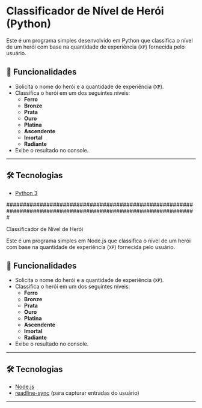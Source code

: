 # Classificador de Nível de Herói (Python)

Este é um programa simples desenvolvido em Python que classifica o nível de um herói com base na quantidade de experiência (`XP`) fornecida pelo usuário.

## 🚀 Funcionalidades

- Solicita o nome do herói e a quantidade de experiência (`XP`).
- Classifica o herói em um dos seguintes níveis:
  - **Ferro**
  - **Bronze**
  - **Prata**
  - **Ouro**
  - **Platina**
  - **Ascendente**
  - **Imortal**
  - **Radiante**
- Exibe o resultado no console.

---

## 🛠️ Tecnologias

- [Python 3](https://www.python.org/)




#################################################################################################################



Classificador de Nível de Herói

Este é um programa simples em Node.js que classifica o nível de um herói com base na quantidade de experiência (`XP`) fornecida pelo usuário.

## 🚀 Funcionalidades

- Solicita o nome do herói e a quantidade de experiência (`XP`).
- Classifica o herói em um dos seguintes níveis:
  - **Ferro**
  - **Bronze**
  - **Prata**
  - **Ouro**
  - **Platina**
  - **Ascendente**
  - **Imortal**
  - **Radiante**
- Exibe o resultado no console.

---

## 🛠️ Tecnologias

- [Node.js](https://nodejs.org/)
- [readline-sync](https://www.npmjs.com/package/readline-sync) (para capturar entradas do usuário)

---
